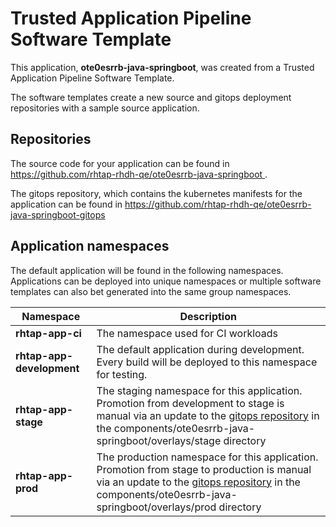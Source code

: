 # Trusted Application Pipeline Software Template

This application, **ote0esrrb-java-springboot**, was created from a Trusted Application Pipeline Software Template.

The software templates create a new source and gitops deployment repositories with a sample source application. 

## Repositories

The source code for your application can be found in [https://github.com/rhtap-rhdh-qe/ote0esrrb-java-springboot ](https://github.com/rhtap-rhdh-qe/ote0esrrb-java-springboot ).
 
The gitops repository, which contains the kubernetes manifests for the application can be found in 
[https://github.com/rhtap-rhdh-qe/ote0esrrb-java-springboot-gitops ](https://github.com/rhtap-rhdh-qe/ote0esrrb-java-springboot-gitops ) 

## Application namespaces 

The default application will be found in the following namespaces. Applications can be deployed into unique namespaces or multiple software templates can also bet generated into the same group namespaces.  

|  Namespace   |  Description   |  
| -------- | -------- |
| **rhtap-app-ci** | The namespace used for CI workloads |
| **rhtap-app-development** | The default application during development. Every build will be deployed to this namespace for testing. |
| **rhtap-app-stage** | The staging namespace for this application. Promotion from development to stage is manual via an update to the [gitops repository](https://github.com/rhtap-rhdh-qe/ote0esrrb-java-springboot-gitops ) in the components/ote0esrrb-java-springboot/overlays/stage directory |
| **rhtap-app-prod** | The production namespace for this application. Promotion from stage to production is manual via an update to the [gitops repository](https://github.com/rhtap-rhdh-qe/ote0esrrb-java-springboot-gitops ) in the components/ote0esrrb-java-springboot/overlays/prod directory |